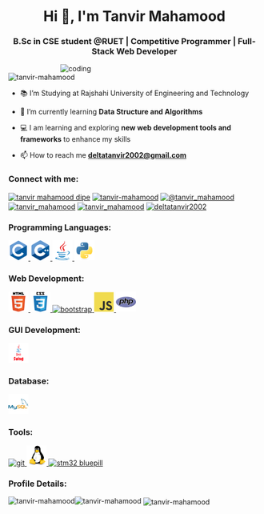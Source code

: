 <h1 align="center">Hi 👋, I'm Tanvir Mahamood</h1>
<h3 align="center">B.Sc in CSE student @RUET | Competitive Programmer | Full-Stack Web Developer </h3>

<img align="right" alt="coding" width="400" src="https://cdn.dribbble.com/users/2172077/screenshots/7331254/media/3212702a9b3b63249c47a547972bbf6a.gif">

<p align="left"> <img src="https://komarev.com/ghpvc/?username=tanvir-mahamood&label=Profile%20views&color=0e75b6&style=flat" alt="tanvir-mahamood" /> </p>

- 📚 I’m Studying at Rajshahi University of Engineering and Technology
- 🌱 I’m currently learning **Data Structure and Algorithms**
- 💻 I am learning and exploring **new web development tools and frameworks** to enhance my skills

- 📫 How to reach me **deltatanvir2002@gmail.com**

<h3 align="left">Connect with me:</h3>
<p align="left">
<a href="https://www.facebook.com/profile.php?id=100075735153795" target="blank"><img align="center" src="https://raw.githubusercontent.com/rahuldkjain/github-profile-readme-generator/master/src/images/icons/Social/facebook.svg" alt="tanvir mahamood dipe" height="30" width="40" /></a>
<a href="https://linkedin.com/in/tanvir-mahamood" target="blank"><img align="center" src="https://raw.githubusercontent.com/rahuldkjain/github-profile-readme-generator/master/src/images/icons/Social/linked-in-alt.svg" alt="tanvir-mahamood" height="30" width="40" /></a>
<a href="https://twitter.com/@tanvir_mahamood" target="blank"><img align="center" src="https://raw.githubusercontent.com/rahuldkjain/github-profile-readme-generator/master/src/images/icons/Social/twitter.svg" alt="@tanvir_mahamood" height="30" width="40" /></a>
<a href="https://codeforces.com/profile/tanvir_mahamood" target="blank"><img align="center" src="https://raw.githubusercontent.com/rahuldkjain/github-profile-readme-generator/master/src/images/icons/Social/codeforces.svg" alt="tanvir_mahamood" height="30" width="40" /></a>
<a href="https://www.leetcode.com/tanvir_mahamood" target="blank"><img align="center" src="https://raw.githubusercontent.com/rahuldkjain/github-profile-readme-generator/master/src/images/icons/Social/leet-code.svg" alt="tanvir_mahamood" height="30" width="40" /></a>
<a href="https://www.hackerrank.com/deltatanvir2002" target="blank"><img align="center" src="https://raw.githubusercontent.com/rahuldkjain/github-profile-readme-generator/master/src/images/icons/Social/hackerrank.svg" alt="deltatanvir2002" height="30" width="40" /></a>
</p>

<h3 align="left">Programming Languages:</h3>
<p align="left"> 
<a href="https://www.cprogramming.com/" target="_blank" rel="noreferrer"> <img src="https://raw.githubusercontent.com/devicons/devicon/master/icons/c/c-original.svg" alt="c" width="40" height="40"/> </a> 
<a href="https://www.w3schools.com/cpp/" target="_blank" rel="noreferrer"> <img src="https://raw.githubusercontent.com/devicons/devicon/master/icons/cplusplus/cplusplus-original.svg" alt="cplusplus" width="40" height="40"/> </a> 
<a href="https://www.java.com" target="_blank" rel="noreferrer"> <img src="https://raw.githubusercontent.com/devicons/devicon/master/icons/java/java-original.svg" alt="java" width="40" height="40"/> </a> 
<a href="https://www.python.org" target="_blank" rel="noreferrer"> <img src="https://raw.githubusercontent.com/devicons/devicon/master/icons/python/python-original.svg" alt="python" width="40" height="40"/> </a> </p>

<h3 align="left">Web Development:</h3>
<p align="left"> 
<a href="https://www.w3.org/html/" target="_blank" rel="noreferrer"> <img src="https://raw.githubusercontent.com/devicons/devicon/master/icons/html5/html5-original-wordmark.svg" alt="html5" width="40" height="40"/> </a> 
<a href="https://www.w3schools.com/css/" target="_blank" rel="noreferrer"> <img src="https://raw.githubusercontent.com/devicons/devicon/master/icons/css3/css3-original-wordmark.svg" alt="css3" width="40" height="40"/> </a>
<!--<a href="https://getbootstrap.com" target="_blank" rel="noreferrer"> <img src="https://raw.githubusercontent.com/devicons/devicon/master/icons/bootstrap/bootstrap-plain-wordmark.svg" alt="bootstrap" width="40" height="40"/> </a> -->
<a href="https://getbootstrap.com" target="_blank" rel="noreferrer"> <img src="https://v5.getbootstrap.com/docs/5.0/assets/brand/bootstrap-logo-shadow.png" alt="bootstrap" width="40" height="40"/> </a> 
<a href="https://developer.mozilla.org/en-US/docs/Web/JavaScript" target="_blank" rel="noreferrer"> <img src="https://raw.githubusercontent.com/devicons/devicon/master/icons/javascript/javascript-original.svg" alt="javascript" width="40" height="40"/> </a> 
<a href="https://www.php.net" target="_blank" rel="noreferrer"> <img src="https://raw.githubusercontent.com/devicons/devicon/master/icons/php/php-original.svg" alt="php" width="40" height="40"/> </a> </p>

<h3 align="left">GUI Development:</h3>
<p align="left"> 
<a href="https://www.geeksforgeeks.org/introduction-to-java-swing/" target="_blank" rel="noreferrer"> 
<img src="https://raw.githubusercontent.com/kmajhi/java-swing/main/java%20swing.png" alt="javaswing" width="40" height="40"/> </a> </p>

<h3 align="left">Database:</h3>
<p align="left"> 
<a href="https://www.mysql.com/" target="_blank" rel="noreferrer"> <img src="https://raw.githubusercontent.com/devicons/devicon/master/icons/mysql/mysql-original-wordmark.svg" alt="mysql" width="40" height="40"/> </a> </p>

<h3 align="left">Tools:</h3>
<p align="left"> 
<a href="https://git-scm.com/" target="_blank" rel="noreferrer"> <img src="https://www.vectorlogo.zone/logos/git-scm/git-scm-icon.svg" alt="git" width="40" height="40"/> </a>
<a href="https://www.linux.org/" target="_blank" rel="noreferrer"> <img src="https://raw.githubusercontent.com/devicons/devicon/master/icons/linux/linux-original.svg" alt="linux" width="40" height="40"/> </a>
<a href="https://stm32-base.org/boards/STM32F103C8T6-Blue-Pill.html" target="_blank" rel="noreferrer"> 
<img src="https://stm32-base.org/assets/img/logos/STM32-base_logo_no_text_transparent.png" alt="stm32 bluepill" width="40" height="40"/> </a>
</p>

<h3 align="left">Profile Details:</h3>
<p><img align="left" src="https://github-readme-stats.vercel.app/api/top-langs?username=tanvir-mahamood&show_icons=true&locale=en&layout=compact&theme=dark" alt="tanvir-mahamood" /> 
<img align="left" src="https://github-profile-summary-cards.vercel.app/api/cards/repos-per-language?username=tanvir-mahamood&theme=dark" alt="tanvir-mahamood"></p>

<p>&nbsp;<img align="center" src="https://github-readme-stats.vercel.app/api?username=tanvir-mahamood&show_icons=true&locale=en&theme=dark" alt="tanvir-mahamood" /></p>

<!--<p><img align="center" src="https://github-readme-streak-stats.herokuapp.com/?user=tanvir-mahamood&theme=dark" alt="tanvir-mahamood" /></p>-->

